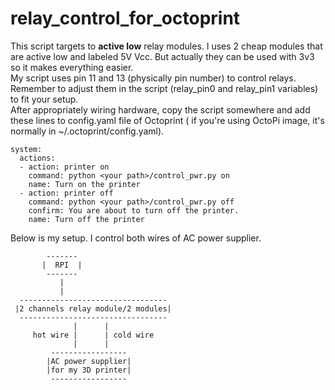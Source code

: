 # relay_control_for_octoprint

This script targets to **active low** relay modules. I uses 2 cheap modules that are active low and labeled 5V Vcc. But actually they can be used with 3v3 so it makes everything easier.  
My script uses pin 11 and 13 (physically pin number) to control relays. Remember to adjust them in the script (relay_pin0 and relay_pin1 variables) to fit your setup.  
After appropriately wiring hardware, copy the script somewhere and add these lines to config.yaml file of Octoprint ( if you're using OctoPi image, it's normally in ~/.octoprint/config.yaml).  
```
system:  
  actions:  
  - action: printer on  
    command: python <your path>/control_pwr.py on  
    name: Turn on the printer  
  - action: printer off  
    command: python <your path>/control_pwr.py off  
    confirm: You are about to turn off the printer.  
    name: Turn off the printer  
```
Below is my setup. I control both wires of AC power supplier.

            -------          
           |  RPI  |  
            -------  
               |  
               |  
      ---------------------------------  
     |2 channels relay module/2 modules|  
      ---------------------------------  
                  |      |  
         hot wire |      | cold wire   
                  |      |  
             -----------------   
            |AC power supplier|              
            |for my 3D printer|              
             -----------------  
       
